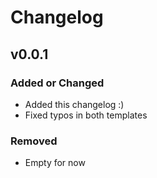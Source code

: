 # Changelog

## v0.0.1

### Added or Changed
- Added this changelog :)
- Fixed typos in both templates

### Removed

- Empty for now